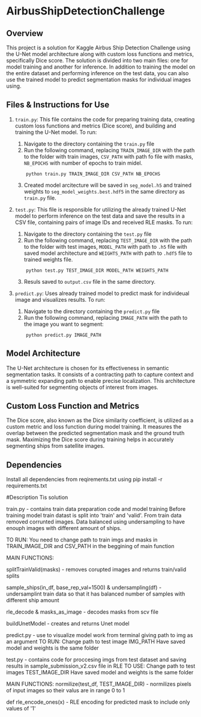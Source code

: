 # AirbusShipDetectionChallenge



## Overview

This project is a solution for Kaggle Airbus Ship Detection Challenge using the U-Net model architecture along with custom loss functions and metrics, specifically Dice score. The solution is divided into two main files: one for model training and another for inference. In addition to training the model on the entire dataset and performing inference on the test data, you can also use the trained model to predict segmentation masks for individual images using.


## Files & Instructions for Use

1. `train.py`: This file contains the code for preparing training data, creating custom loss functions and metrics (Dice score), and building and training the U-Net model.
    To run:
    1.  Navigate to the directory containing the `train.py` file
    2. Run the following command, replacing `TRAIN_IMAGE_DIR` with the path to the folder with train images, `CSV_PATH` with path fo file with masks, `NB_EPOCHS` with number of epochs to train midel.

    ```
        python train.py TRAIN_IMAGE_DIR CSV_PATH NB_EPOCHS
    ```
    3. Created model arcitecture will be saved in `seg_model.h5` and trained weights to `seg_model_weights.best.hdf5` in the same directory as `train.py` file.


2. `test.py`: This file is responsible for utilizing the already trained U-Net model to perform inference on the test data and save the results in a CSV file, containing pairs of image IDs and received RLE masks.
    To run:
    1. Navigate to the directory containing the `test.py` file
    2. Run the following command, replacing `TEST_IMAGE_DIR` with the path to the folder with test images, `MODEL_PATH` with path to `.h5` file with saved model architecture and `WEIGHTS_PATH` with path to `.hdf5` file to trained weights file.

    ```
        python test.py TEST_IMAGE_DIR MODEL_PATH WEIGHTS_PATH
    ```
    3. Resuls saved to `output.csv` file in the same directory.


3. `predict.py`: Uses already trained model to predict mask for individeual image and visualizes results. 
    To run:
    1. Navigate to the directory containing the `predict.py` file
    2. Run the following command, replacing `IMAGE_PATH` with the path to the image you want to segment:

    ```
        python predict.py IMAGE_PATH
    ```


## Model Architecture

The U-Net architecture is chosen for its effectiveness in semantic segmentation tasks. It consists of a contracting path to capture context and a symmetric expanding path to enable precise localization. This architecture is well-suited for segmenting objects of interest from images.

## Custom Loss Function and Metrics

The Dice score, also known as the Dice similarity coefficient, is utilized as a custom metric and loss function during model training. It measures the overlap between the predicted segmentation mask and the ground truth mask. Maximizing the Dice score during training helps in accurately segmenting ships from satellite images.


## Dependencies

Install all dependencies from reqirements.txt using pip install -r requirements.txt

















#Description
Tis solution 









train.py - contains train data preparation code and model training
Before training model train datast is split into 'train' and 'valid'.
From train data removed corrunted images. 
Data balanced using undersampling to have enouph images with different amount of ships.

TO RUN:
You need to change path to train imgs and masks in TRAIN_IMAGE_DIR and  CSV_PATH in the beggining of main function

MAIN FUNCTIONS:

splitTrainValid(masks) - removes corupted images and returns train/valid splits

sample_ships(in_df, base_rep_val=1500) & undersampling(df) - undersamplint train data so  that it has balanced number of samples with different ship amount 

rle_decode & masks_as_image - decodes masks from scv file

buildUnetModel - creates and returns Unet model


predict.py - use to visualize model work from terminal giving path to img as an argument
TO RUN:
Change path to test image IMG_PATH
Have saved model and weights is the same folder



test.py - contains code for proccesing imgs from test dataset and saving results in sample_submission_v2.csv file in RLE
TO USE:
Change path to test images TEST_IMAGE_DIR
Have saved model and weights is the same folder

MAIN FUNCTIONS:
normilize(test_df, TEST_IMAGE_DIR) - normilizes pixels of input images so their valus are in range 0 to 1

def rle_encode_ones(x) - RLE encoding for predicted mask to include only values of '1'